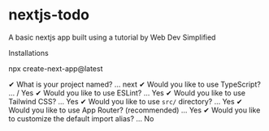 # nextjs-todo
A basic nextjs app built using a tutorial by Web Dev Simplified


Installations

npx create-next-app@latest

✔ What is your project named? … next
✔ Would you like to use TypeScript? … / Yes
✔ Would you like to use ESLint? …   Yes
✔ Would you like to use Tailwind CSS? …  Yes
✔ Would you like to use `src/` directory? …  Yes
✔ Would you like to use App Router? (recommended) … Yes
✔ Would you like to customize the default import alias? … No


